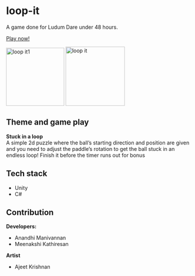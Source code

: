 # loop-it
A game done for Ludum Dare under 48 hours.


[Play now!](https://meenakshikathiresan.itch.io/loop-it)
   <p>
<img width="158" alt="loop it1" src="https://user-images.githubusercontent.com/26730019/221968453-9dc85e34-ea6b-4e07-8ce7-2ca04a437632.png">

<img width="161" alt="loop it" src="https://user-images.githubusercontent.com/26730019/221968325-551ba2d0-db7a-406e-8f4b-ff83224e1ab3.png">
</p>

## Theme and game play

**Stuck in a loop**  
A simple 2d puzzle where the ball’s starting direction and position are given and you need to adjust the paddle’s rotation to get the ball stuck in 
an endless loop! Finish it before the timer runs out for bonus


## Tech stack
- Unity
- C#

## Contribution
**Developers:**  
- Anandhi Manivannan
- Meenakshi Kathiresan

**Artist**
- Ajeet Krishnan

